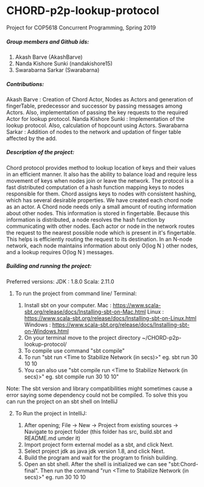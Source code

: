 # CHORD-p2p-lookup-protocol
Project for COP5618 Concurrent Programming, Spring 2019

##### Group members and Github ids:
1. Akash Barve (AkashBarve)
2. Nanda Kishore Sunki (nandakishore15)
3. Swarabarna Sarkar (Swarabarna)

##### Contributions:
Akash Barve : Creation of Chord Actor, Nodes as Actors and generation of fingerTable, predecessor and successor by passing messages among Actors.
 Also, implementation of passing the key requests to the required Actor for lookup protocol.
Nanda Kishore Sunki : Implementation of the lookup protocol. Also, calculation of hopcount using Actors.
Swarabarna Sarkar : Addition of nodes to the network and updation of finger table affected by the add.

##### Description of the project:
Chord protocol provides method to lookup location of keys and their values in an efficient manner. It also has the ability to balance load and require less movement of keys when nodes join or leave the network.
The protocol is a fast distributed computation of a hash function mapping keys to nodes responsible for them. Chord assigns keys to nodes with consistent hashing, which has several desirable properties.
We have created each chord node as an actor. A Chord node needs only a small amount of routing information about other nodes. This information is stored in fingertable. Because this information is distributed, 
a node resolves the hash function by communicating with other nodes. Each actor or node in the network routes the request to the nearest possible node which is
present in it's fingertable. This helps is efficiently routing the request to its destination.
In an N-node network, each node maintains information about only O(log N ) other nodes, and a lookup requires O(log N ) messages.

##### Building and running the project:
Preferred versions:
JDK : 1.8.0
Scala: 2.11.0

1. To run the project from command line/ Terminal:
                    
     
    1. Install sbt on your computer.
    Mac : https://www.scala-sbt.org/release/docs/Installing-sbt-on-Mac.html
    Linux : https://www.scala-sbt.org/release/docs/Installing-sbt-on-Linux.html
    Windows : https://www.scala-sbt.org/release/docs/Installing-sbt-on-Windows.html 
    2. On your terminal move to the project directory ~/CHORD-p2p-lookup-protocol/
    3. To compile use command "sbt compile"
    4. To run "sbt run <Number of nodes to start> <Number of requests to generate> <Time to Stabilize Network (in secs)>"
    eg. sbt run 30 10 10
    5. You can also use "sbt compile run <Number of nodes to start> <Number of requests to generate> <Time to Stabilize Network (in secs)>"
    eg. sbt compile run 30 10 10"

Note: The sbt version and library compatibilities might sometimes cause a error saying some dependency could not be compiled. 
To solve this you can run the project on an sbt shell on IntelliJ

2. To Run the project in IntelliJ:

    
    1. After opening; File -> New -> Project from existing sources -> Navigate to project 
    folder (this folder has src, build.sbt and README.md umder it)  
    2. Import project form external model as a sbt, and click Next.
    3. Select project jdk as java jdk version 1.8, and click Next.
    4. Build the program and wait for the program to finish building.
    5. Open an sbt shell. After the shell is initialized we can see "sbt:Chord-final". Then run
    the command "run <Number of nodes to start> <Number of requests to generate> <Time to Stabilize Network (in secs)>"
    eg. run 30 10 10



             